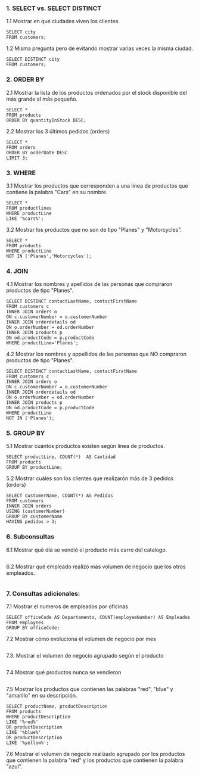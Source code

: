 ### 1. SELECT vs. SELECT DISTINCT
 
1.1 Mostrar en qué ciudades viven los clientes.

~~~mysql
SELECT city 
FROM customers;
~~~

1.2 Misma pregunta pero de evitando mostrar varias veces la misma ciudad.

~~~mysql
SELECT DISTINCT city 
FROM customers;
~~~

### 2. ORDER BY 

2.1 Mostrar la lista de los productos ordenados por el stock disponible del más grande al más pequeño.

~~~mysql
SELECT * 
FROM products 
ORDER BY quantityInStock DESC;
~~~

2.2 Mostrar los 3 últimos pedidos (orders)

~~~mysql
SELECT * 
FROM orders 
ORDER BY orderDate DESC 
LIMIT 3;
~~~

### 3. WHERE

3.1 Mostrar los productos que corresponden a una linea de productos que contiene la palabra "Cars" en su nombre.

~~~mysql
SELECT * 
FROM productlines 
WHERE productLine 
LIKE '%cars%';
~~~

3.2 Mostrar los productos que no son de tipo "Planes" y "Motorcycles".

~~~mysql
SELECT * 
FROM products 
WHERE productLine 
NOT IN ('Planes','Motorcycles');
~~~

### 4. JOIN

4.1 Mostrar los nombres y apellidos de las personas que compraron productos de tipo "Planes".

~~~mysql
SELECT DISTINCT contactLastName, contactFirstName
FROM customers c 
INNER JOIN orders o 
ON c.customerNumber = o.customerNumber 
INNER JOIN orderdetails od 
ON o.orderNumber = od.orderNumber 
INNER JOIN products p 
ON od.productCode = p.productCode 
WHERE productLine='Planes';
~~~

4.2 Mostrar los nombres y appellidos de las personas que NO compraron productos de tipo "Planes".

~~~mysql
SELECT DISTINCT contactLastName, contactFirstName 
FROM customers c 
INNER JOIN orders o 
ON c.customerNumber = o.customerNumber 
INNER JOIN orderdetails od 
ON o.orderNumber = od.orderNumber 
INNER JOIN products p 
ON od.productCode = p.productCode 
WHERE productLine 
NOT IN ('Planes');
~~~

### 5. GROUP BY

5.1 Mostrar cuántos productos existen según linea de productos.

~~~mysql
SELECT productLine, COUNT(*)  AS Cantidad
FROM products 
GROUP BY productLine;
~~~

5.2 Mostrar cuáles son los clientes que realizarón más de 3 pedidos (orders)

~~~mysql
SELECT customerName, COUNT(*) AS Pedidos 
FROM customers 
INNER JOIN orders 
USING (customerNumber) 
GROUP BY customerName 
HAVING pedidos > 3;
~~~

### 6. Subconsultas

6.1 Mostrar qué día se vendió el producto más carro del catalogo.

~~~mysql
~~~

6.2 Mostrar qué empleado realizó más volumen de negocio que los otros empleados.

~~~mysql
~~~

### 7. Consultas adicionales:

7.1 Mostrar el numeros de empleados por oficinas

~~~mysql
SELECT officeCode AS Departamento, COUNT(employeeNumber) AS Empleados
FROM employees 
GROUP BY officeCode;
~~~

7.2 Mostrar cómo evoluciona el volumen de negocio por mes

~~~mysql
~~~

7.3. Mostrar el volumen de negocio agrupado según el producto

~~~mysql
~~~

7.4 Mostrar qué productos nunca se vendieron

~~~mysql
~~~

7.5 Mostrar los productos que contienen las palabras "red", "blue" y "amarillo" en su descripción.

~~~mysql
SELECT productName, productDescription 
FROM products 
WHERE productDescription 
LIKE '%red%' 
OR productDescription 
LIKE '%blue%' 
OR productDescription 
LIKE '%yellow%';
~~~

7.6 Mostrar el volumen de negocio realizado agrupado por los productos que contienen la palabra "red" y los productos que contienen la palabra "azul".

~~~mysql
~~~